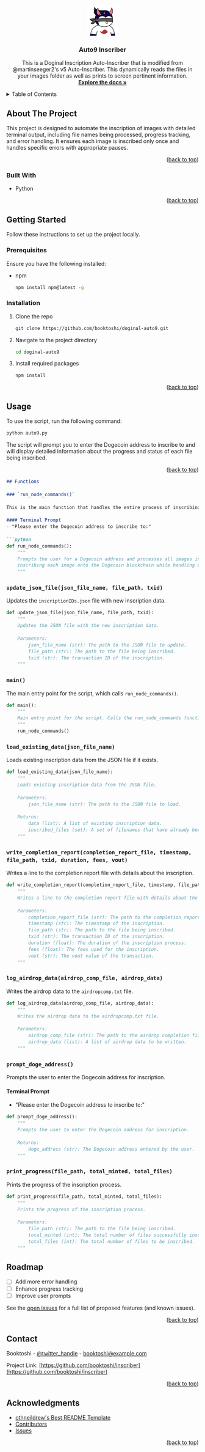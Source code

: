 
<!-- Improved compatibility of back to top link: See: https://github.com/othneildrew/Best-README-Template/pull/73 -->
<a name="readme-top"></a>

<!-- PROJECT SHIELDS -->
<!--
*** I'm using markdown "reference style" links for readability.
*** Reference links are enclosed in brackets [ ] instead of parentheses ( ).
*** See the bottom of this document for the declaration of the reference variables
*** for contributors-url, forks-url, etc. This is an optional, concise syntax you may use.
-->

<!-- PROJECT LOGO -->
<br />
<div align="center">
  <a href="https://github.com/booktoshi/inscriber">
    <img src="images/logo.png" alt="Logo" width="80" height="80">
  </a>

<h3 align="center">Auto9 Inscriber</h3>

  <p align="center">
    This is a Doginal Inscription Auto-Inscriber that is modified from @martinseeger2's v5 Auto-Inscriber. This dynamically reads the files in your images folder as well as prints to screen pertinent information.
    <br />
    <a href="https://github.com/booktoshi/doginal-auto9"><strong>Explore the docs »</strong></a>
    <br />
  </p>
</div>

<!-- TABLE OF CONTENTS -->
<details>
  <summary>Table of Contents</summary>
  <ol>
    <li>
      <a href="#about-the-project">About The Project</a>
      <ul>
        <li><a href="#built-with">Built With</a></li>
      </ul>
    </li>
    <li>
      <a href="#getting-started">Getting Started</a>
      <ul>
        <li><a href="#prerequisites">Prerequisites</a></li>
        <li><a href="#installation">Installation</a></li>
      </ul>
    </li>
    <li><a href="#usage">Usage</a></li>
    <li><a href="#roadmap">Roadmap</a></li>
    <li><a href="#contributing">Contributing</a></li>
    <li><a href="#license">License</a></li>
    <li><a href="#contact">Contact</a></li>
    <li><a href="#acknowledgments">Acknowledgments</a></li>
  </ol>
</details>

<!-- ABOUT THE PROJECT -->
## About The Project

This project is designed to automate the inscription of images with detailed terminal output, including file names being processed, progress tracking, and error handling. It ensures each image is inscribed only once and handles specific errors with appropriate pauses.

<p align="right">(<a href="#readme-top">back to top</a>)</p>

### Built With

* Python

<p align="right">(<a href="#readme-top">back to top</a>)</p>

<!-- GETTING STARTED -->
## Getting Started

Follow these instructions to set up the project locally.

### Prerequisites

Ensure you have the following installed:

* npm
  ```sh
  npm install npm@latest -g
  ```

### Installation

1. Clone the repo
   ```sh
   git clone https://github.com/booktoshi/doginal-auto9.git
   ```
2. Navigate to the project directory
   ```sh
   cd doginal-auto9
   ```
3. Install required packages
   ```sh
   npm install
   ```

<p align="right">(<a href="#readme-top">back to top</a>)</p>

<!-- USAGE EXAMPLES -->
## Usage

To use the script, run the following command:

```sh
python auto9.py
```

The script will prompt you to enter the Dogecoin address to inscribe to and will display detailed information about the progress and status of each file being inscribed.

<p align="right">(<a href="#readme-top">back to top</a>)</p>

```markdown
## Functions

### `run_node_commands()`

This is the main function that handles the entire process of inscribing images, managing errors, and logging progress.

#### Terminal Prompt
- "Please enter the Dogecoin address to inscribe to:"

```python
def run_node_commands():
    """
    Prompts the user for a Dogecoin address and processes all images in the './images' directory,
    inscribing each image onto the Dogecoin blockchain while handling errors and logging progress.
    """
```

### `update_json_file(json_file_name, file_path, txid)`

Updates the `inscriptionIDs.json` file with new inscription data.

```python
def update_json_file(json_file_name, file_path, txid):
    """
    Updates the JSON file with the new inscription data.

    Parameters:
        json_file_name (str): The path to the JSON file to update.
        file_path (str): The path to the file being inscribed.
        txid (str): The transaction ID of the inscription.
    """
```

### `main()`

The main entry point for the script, which calls `run_node_commands()`.

```python
def main():
    """
    Main entry point for the script. Calls the run_node_commands function.
    """
    run_node_commands()
```

### `load_existing_data(json_file_name)`

Loads existing inscription data from the JSON file if it exists.

```python
def load_existing_data(json_file_name):
    """
    Loads existing inscription data from the JSON file.

    Parameters:
        json_file_name (str): The path to the JSON file to load.

    Returns:
        data (list): A list of existing inscription data.
        inscribed_files (set): A set of filenames that have already been inscribed.
    """
```

### `write_completion_report(completion_report_file, timestamp, file_path, txid, duration, fees, vout)`

Writes a line to the completion report file with details about the inscription.

```python
def write_completion_report(completion_report_file, timestamp, file_path, txid, duration, fees, vout):
    """
    Writes a line to the completion report file with details about the inscription.

    Parameters:
        completion_report_file (str): The path to the completion report file.
        timestamp (str): The timestamp of the inscription.
        file_path (str): The path to the file being inscribed.
        txid (str): The transaction ID of the inscription.
        duration (float): The duration of the inscription process.
        fees (float): The fees used for the inscription.
        vout (str): The vout value of the transaction.
    """
```

### `log_airdrop_data(airdrop_comp_file, airdrop_data)`

Writes the airdrop data to the `airdropcomp.txt` file.

```python
def log_airdrop_data(airdrop_comp_file, airdrop_data):
    """
    Writes the airdrop data to the airdropcomp.txt file.

    Parameters:
        airdrop_comp_file (str): The path to the airdrop completion file.
        airdrop_data (list): A list of airdrop data to be written.
    """
```

### `prompt_doge_address()`

Prompts the user to enter the Dogecoin address for inscription.

#### Terminal Prompt
- "Please enter the Dogecoin address to inscribe to:"

```python
def prompt_doge_address():
    """
    Prompts the user to enter the Dogecoin address for inscription.

    Returns:
        doge_address (str): The Dogecoin address entered by the user.
    """
```

### `print_progress(file_path, total_minted, total_files)`

Prints the progress of the inscription process.

```python
def print_progress(file_path, total_minted, total_files):
    """
    Prints the progress of the inscription process.

    Parameters:
        file_path (str): The path to the file being inscribed.
        total_minted (int): The total number of files successfully inscribed.
        total_files (int): The total number of files to be inscribed.
    """
```

<!-- ROADMAP -->
## Roadmap

- [ ] Add more error handling
- [ ] Enhance progress tracking
- [ ] Improve user prompts

See the [open issues](https://github.com/booktoshi/inscriber/issues) for a full list of proposed features (and known issues).

<p align="right">(<a href="#readme-top">back to top</a>)</p>

<!-- CONTACT -->
## Contact

Booktoshi - [@twitter_handle](https://twitter.com/twitter_handle) - booktoshi@example.com

Project Link: [https://github.com/booktoshi/inscriber](https://github.com/booktoshi/inscriber)

<p align="right">(<a href="#readme-top">back to top</a>)</p>

<!-- ACKNOWLEDGMENTS -->
## Acknowledgments

* [othneildrew's Best README Template](https://github.com/othneildrew/Best-README-Template)
* [Contributors](https://github.com/booktoshi/inscriber/graphs/contributors)
* [Issues](https://github.com/booktoshi/inscriber/issues)

<p align="right">(<a href="#readme-top">back to top</a>)</p>

<!-- MARKDOWN LINKS & IMAGES -->
<!-- https://www.markdownguide.org/basic-syntax/#reference-style-links -->
[contributors-shield]: https://img.shields.io/github/contributors/booktoshi/doginals.svg?style=for-the-badge
[contributors-url]: https://github.com/booktoshi/doginals/graphs/contributors
[forks-shield]: https://img.shields.io/github/forks/booktoshi/doginals.svg?style=for-the-badge
[forks-url]: https://github.com/booktoshi/doginals/forks
[stars-shield]: https://img.shields.io/github/stars/booktoshi/doginals.svg?style=for-the-badge
[stars-url]: https://github.com/booktoshi/doginals/stargazers
[issues-shield]: https://img.shields.io/github/issues/booktoshi/doginals.svg?style=for-the-badge
[issues-url]: https://github.com/booktoshi/doginals/issues
[Next.js]: https://img.shields.io/badge/next.js-000000?style=for-the-badge&logo=nextdotjs&logoColor=white
[Next-url]: https://nextjs.org/
[React.js]: https://img.shields.io/badge/React-20232A?style=for-the-badge&logo=react&logoColor=61DAFB
[React-url]: https://reactjs.org/
[Vue.js]: https://img.shields.io/badge/Vue.js-35495E?style=for-the-badge&logo=vuedotjs&logoColor=4FC08D
[Vue-url]: https://vuejs.org/
[Angular.io]: https://img.shields.io/badge/Angular-DD0031?style=for-the-badge&logo=angular&logoColor=white
[Angular-url]: https://angular.io/
[Svelte.dev]: https://img.shields.io/badge/Svelte-4A4A55?style=for-the-badge&logo=svelte&logoColor=FF3E00
[Svelte-url]: https://svelte.dev/
[Laravel.com]: https://img.shields.io/badge/Laravel-FF2D20?style=for-the-badge&logo=laravel&logoColor=white
[Laravel-url]: https://laravel.com
[Bootstrap.com]: https://img.shields.io/badge/Bootstrap-563D7C?style=for-the-badge&logo=bootstrap&logoColor=white
[Bootstrap-url]: https://getbootstrap.com
[JQuery.com]: https://img.shields.io/badge/jQuery-0769AD?style=for-the-badge&logo=jquery&logoColor=white
[JQuery-url]: https://jquery.com 
